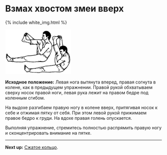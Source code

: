 # Взмах хвостом змеи вверх

{% include white_img.html %}

![](./img/12.png)

**Исходное положение:** Левая нога вытянута вперед, правая согнута в колене, как
в предыдущем упражнении. Правой рукой обхватываем сверху носок правой ноги,
левая рука лежит на правом бедре под коленным сгибом.

На выдохе разгибаем правую ногу в колене вверх, притягивая носок к себе и
отжимая пятку от себя. При этом левой рукой прижимаем правое бедро к груди. На
вдохе правая голень опускается.

Выполняя упражнение, стремитесь полностью распрямить правую ногу и
сконцентрировать внимание на пятке.

***

**Next up:** [Сжатое кольцо](../13).
